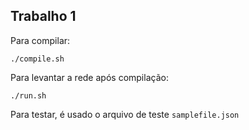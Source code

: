 ## Trabalho 1

Para compilar:

```
./compile.sh
```

Para levantar a rede após compilação:

```
./run.sh
```

Para testar, é usado o arquivo de teste `samplefile.json`
